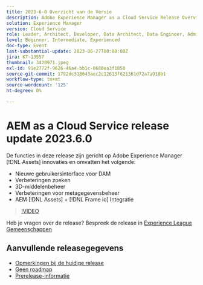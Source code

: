 ```yaml
---
title: 2023-6-0 Overzicht van de Versie
description: Adobe Experience Manager as a Cloud Service Release Overview Video 2023.6.0 De functies in deze release zijn gericht op Experience Manager Assets-innovaties en bevatten de volgende functies - Nieuwe gebruikersinterface voor DAM Search Enhancements 3D-verbeteringen in assetbeheer AEM [!DNL Assets] + [!DNL Frame io]  Integratie
solution: Experience Manager
version: Cloud Service
role: Leader, Architect, Developer, Data Architect, Data Engineer, Admin, User
level: Beginner, Intermediate, Experienced
doc-type: Event
last-substantial-update: 2023-06-27T00:00:00Z
jira: KT-13557
thumbnail: 3420971.jpeg
exl-id: 91e2772f-9626-46a4-bb1c-0680ea3f1850
source-git-commit: 1792dc318643aec2c12613f621361d72a7a918b1
workflow-type: tm+mt
source-wordcount: '125'
ht-degree: 0%

---
```


# AEM as a Cloud Service release update 2023.6.0


De functies in deze release zijn gericht op Adobe Experience Manager [!DNL Assets] innovaties en omvatten het volgende:

* Nieuwe gebruikersinterface voor DAM
* Verbeteringen zoeken
* 3D-middelenbeheer
* Verbeteringen voor metagegevensbeheer
* AEM [!DNL Assets] + [!DNL Frame io] Integratie

>[!VIDEO](https://video.tv.adobe.com/v/3420971/?learn=on)


Heb je vragen over de release?  Bespreek de release in [Experience League Gemeenschappen](https://adobe.ly/444zA4U)

## Aanvullende releasegegevens

* [Opmerkingen bij de huidige release](https://experienceleague.adobe.com/docs/experience-manager-cloud-service/content/release-notes/home.html)
* [Geen roadmap](https://experienceleague.adobe.com/docs/experience-manager-release-information/aem-release-updates/update-releases-roadmap.html)
* [Prerelease-informatie](https://experienceleague.adobe.com/docs/experience-manager-cloud-service/content/release-notes/prerelease.html)
